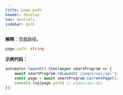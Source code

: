 ```yaml
---
title: page.path
header: develop
nav: devtools
sidebar: path
---
```


**解释**：页面路径。

```ts
page.path: string
```

**示例代码：**

```js
automator.launch().then(async smartProgram => {
    await smartProgram.reLaunch('/pages/api/api');
    const page = await smartProgram.currentPage();
    console.log(page.path) // pages/api/api
});
```